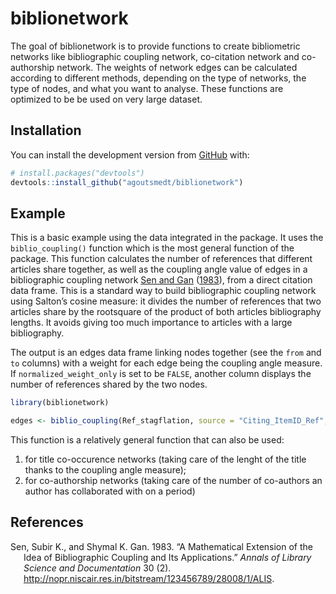 
<!-- README.md is generated from README.Rmd. Please edit that file -->

# biblionetwork

<!-- badges: start -->
<!-- badges: end -->

The goal of biblionetwork is to provide functions to create bibliometric
networks like bibliographic coupling network, co-citation network and
co-authorship network. The weights of network edges can be calculated
according to different methods, depending on the type of networks, the
type of nodes, and what you want to analyse. These functions are
optimized to be be used on very large dataset.

## Installation

You can install the development version from
[GitHub](https://github.com/) with:

``` r
# install.packages("devtools")
devtools::install_github("agoutsmedt/biblionetwork")
```

## Example

This is a basic example using the data integrated in the package. It
uses the `biblio_coupling()` function which is the most general function
of the package. This function calculates the number of references that
different articles share together, as well as the coupling angle value
of edges in a bibliographic coupling network [Sen and Gan](#ref-sen1983)
([1983](#ref-sen1983)), from a direct citation data frame. This is a
standard way to build bibliographic coupling network using Salton’s
cosine measure: it divides the number of references that two articles
share by the rootsquare of the product of both articles bibliography
lengths. It avoids giving too much importance to articles with a large
bibliography.

The output is an edges data frame linking nodes together (see the `from`
and `to` columns) with a weight for each edge being the coupling angle
measure. If `normalized_weight_only` is set to be `FALSE`, another
column displays the number of references shared by the two nodes.

``` r
library(biblionetwork)

edges <- biblio_coupling(Ref_stagflation, source = "Citing_ItemID_Ref", ref = "ItemID_Ref", normalized_weight_only = FALSE)
```

This function is a relatively general function that can also be used:

1.  for title co-occurence networks (taking care of the lenght of the
    title thanks to the coupling angle measure);
2.  for co-authorship networks (taking care of the number of co-authors
    an author has collaborated with on a period)

## References

<div id="refs" class="references csl-bib-body hanging-indent">

<div id="ref-sen1983" class="csl-entry">

Sen, Subir K., and Shymal K. Gan. 1983. “A Mathematical Extension of the
Idea of Bibliographic Coupling and Its Applications.” *Annals of Library
Science and Documentation* 30 (2).
<http://nopr.niscair.res.in/bitstream/123456789/28008/1/ALIS>.

</div>

</div>
